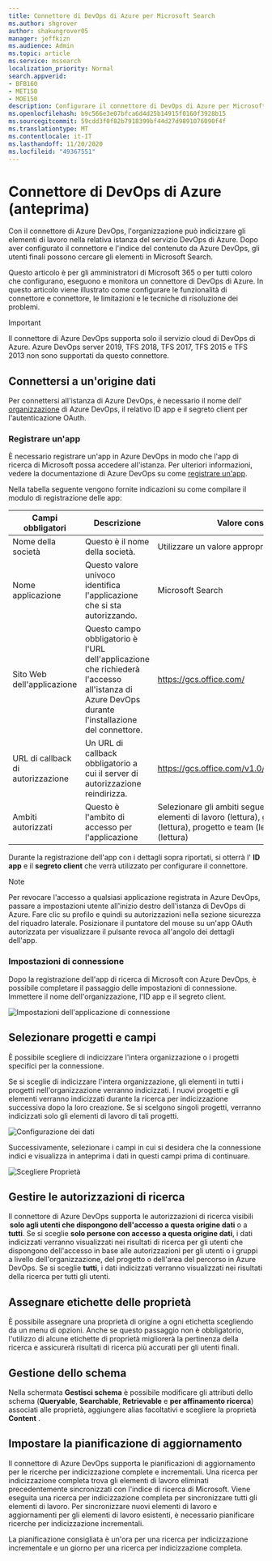 ```yaml
---
title: Connettore di DevOps di Azure per Microsoft Search
ms.author: shgrover
author: shakungrover05
manager: jeffkizn
ms.audience: Admin
ms.topic: article
ms.service: mssearch
localization_priority: Normal
search.appverid:
- BFB160
- MET150
- MOE150
description: Configurare il connettore di DevOps di Azure per Microsoft Search
ms.openlocfilehash: b9c566e3e07bfca6d4d25b14915f0160f3928b15
ms.sourcegitcommit: 59cdd3f0f82b7918399bf44d27d9891076090f4f
ms.translationtype: MT
ms.contentlocale: it-IT
ms.lasthandoff: 11/20/2020
ms.locfileid: "49367551"
---
```

# <a name="azure-devops-connector-preview"></a>Connettore di DevOps di Azure (anteprima)

Con il connettore di Azure DevOps, l'organizzazione può indicizzare gli elementi di lavoro nella relativa istanza del servizio DevOps di Azure. Dopo aver configurato il connettore e l'indice del contenuto da Azure DevOps, gli utenti finali possono cercare gli elementi in Microsoft Search.

Questo articolo è per gli amministratori di Microsoft 365 o per tutti coloro che configurano, eseguono e monitora un connettore di DevOps di Azure. In questo articolo viene illustrato come configurare le funzionalità di connettore e connettore, le limitazioni e le tecniche di risoluzione dei problemi.

>[!IMPORTANT]
>Il connettore di Azure DevOps supporta solo il servizio cloud di DevOps di Azure. Azure DevOps server 2019, TFS 2018, TFS 2017, TFS 2015 e TFS 2013 non sono supportati da questo connettore. 

## <a name="connect-to-a-data-source"></a>Connettersi a un'origine dati

Per connettersi all'istanza di Azure DevOps, è necessario il nome dell' [organizzazione](https://docs.microsoft.com/azure/devops/organizations/accounts/create-organization) di Azure DevOps, il relativo ID app e il segreto client per l'autenticazione OAuth.

### <a name="register-an-app"></a>Registrare un'app

È necessario registrare un'app in Azure DevOps in modo che l'app di ricerca di Microsoft possa accedere all'istanza. Per ulteriori informazioni, vedere la documentazione di Azure DevOps su come [registrare un'app](https://docs.microsoft.com/azure/devops/integrate/get-started/authentication/oauth?view=azure-devops#register-your-app). 

Nella tabella seguente vengono fornite indicazioni su come compilare il modulo di registrazione delle app:

 **Campi obbligatori** | **Descrizione**      | **Valore consigliato** 
--- | --- | --- 
| Nome della società         | Questo è il nome della società. | Utilizzare un valore appropriato   | 
| Nome applicazione     | Questo valore univoco identifica l'applicazione che si sta autorizzando.    | Microsoft Search     | 
| Sito Web dell'applicazione  | Questo campo obbligatorio è l'URL dell'applicazione che richiederà l'accesso all'istanza di Azure DevOps durante l'installazione del connettore.  | <https://gcs.office.com/>                | 
| URL di callback di autorizzazione        | Un URL di callback obbligatorio a cui il server di autorizzazione reindirizza. | <https://gcs.office.com/v1.0/admin/oauth/callback>| 
| Ambiti autorizzati | Questo è l'ambito di accesso per l'applicazione | Selezionare gli ambiti seguenti: Identity (lettura), elementi di lavoro (lettura), gruppi di variabili (lettura), progetto e team (lettura), grafico (lettura)| 

Durante la registrazione dell'app con i dettagli sopra riportati, si otterrà l' **ID app** e il **segreto client** che verrà utilizzato per configurare il connettore.

>[!NOTE]
>Per revocare l'accesso a qualsiasi applicazione registrata in Azure DevOps, passare a impostazioni utente all'inizio destro dell'istanza di DevOps di Azure. Fare clic su profilo e quindi su autorizzazioni nella sezione sicurezza del riquadro laterale. Posizionare il puntatore del mouse su un'app OAuth autorizzata per visualizzare il pulsante revoca all'angolo dei dettagli dell'app.

### <a name="connection-settings"></a>Impostazioni di connessione

Dopo la registrazione dell'app di ricerca di Microsoft con Azure DevOps, è possibile completare il passaggio delle impostazioni di connessione. Immettere il nome dell'organizzazione, l'ID app e il segreto client.

![Impostazioni dell'applicazione di connessione](media/ADO_Connection_settings_2.png)

## <a name="select-projects-and-fields"></a>Selezionare progetti e campi

È possibile scegliere di indicizzare l'intera organizzazione o i progetti specifici per la connessione.

Se si sceglie di indicizzare l'intera organizzazione, gli elementi in tutti i progetti nell'organizzazione verranno indicizzati. I nuovi progetti e gli elementi verranno indicizzati durante la ricerca per indicizzazione successiva dopo la loro creazione. Se si scelgono singoli progetti, verranno indicizzati solo gli elementi di lavoro di tali progetti.

![Configurazione dei dati](media/ADO_Configure_data.png)

Successivamente, selezionare i campi in cui si desidera che la connessione indici e visualizza in anteprima i dati in questi campi prima di continuare.

![Scegliere Proprietà](media/ADO_choose_properties.png)

## <a name="manage-search-permissions"></a>Gestire le autorizzazioni di ricerca

Il connettore di Azure DevOps supporta le autorizzazioni di ricerca visibili  **solo agli utenti che dispongono dell'accesso a questa origine dati** o a **tutti**. Se si sceglie **solo persone con accesso a questa origine dati**, i dati indicizzati verranno visualizzati nei risultati di ricerca per gli utenti che dispongono dell'accesso in base alle autorizzazioni per gli utenti o i gruppi a livello dell'organizzazione, del progetto o dell'area del percorso in Azure DevOps. Se si sceglie **tutti**, i dati indicizzati verranno visualizzati nei risultati della ricerca per tutti gli utenti.

## <a name="assign-property-labels"></a>Assegnare etichette delle proprietà

È possibile assegnare una proprietà di origine a ogni etichetta scegliendo da un menu di opzioni. Anche se questo passaggio non è obbligatorio, l'utilizzo di alcune etichette di proprietà migliorerà la pertinenza della ricerca e assicurerà risultati di ricerca più accurati per gli utenti finali.

## <a name="manage-schema"></a>Gestione dello schema

Nella schermata **Gestisci schema** è possibile modificare gli attributi dello schema (**Queryable**, **Searchable**, **Retrievable** e **per affinamento ricerca**) associati alle proprietà, aggiungere alias facoltativi e scegliere la proprietà **Content** .

## <a name="set-the-refresh-schedule"></a>Impostare la pianificazione di aggiornamento

Il connettore di Azure DevOps supporta le pianificazioni di aggiornamento per le ricerche per indicizzazione complete e incrementali. Una ricerca per indicizzazione completa trova gli elementi di lavoro eliminati precedentemente sincronizzati con l'indice di ricerca di Microsoft. Viene eseguita una ricerca per indicizzazione completa per sincronizzare tutti gli elementi di lavoro. Per sincronizzare nuovi elementi di lavoro e aggiornamenti per gli elementi di lavoro esistenti, è necessario pianificare ricerche per indicizzazione incrementali.

La pianificazione consigliata è un'ora per una ricerca per indicizzazione incrementale e un giorno per una ricerca per indicizzazione completa. 